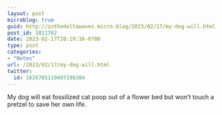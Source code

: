 ```yaml
---
layout: post
microblog: true
guid: http://inthedeltawaves.micro.blog/2023/02/17/my-dog-will.html
post_id: 1811762
date: 2023-02-17T20:19:16-0700
type: post
categories:
- "Notes"
url: /2023/02/17/my-dog-will.html
twitter:
  id: 1626785110497296384
---
```

<p>My dog will eat fossilized cat poop out of a flower bed but won’t touch a pretzel to save her own life.</p>

